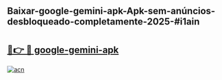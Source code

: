 ## Baixar-google-gemini-apk-Apk-sem-anúncios-desbloqueado-completamente-2025-#i1ain

# <h2><a href="https://ainizakaria.my?title=google-gemini-apk&ref=20M">🔗👉 🔴 google-gemini-apk</a></h2>

[![acn](https://github.com/user-attachments/assets/0f9c940e-d8b0-45ae-aac7-cd30a18b3e1c)](https://ainizakaria.my?title=google-gemini-apk&ref=20M)

